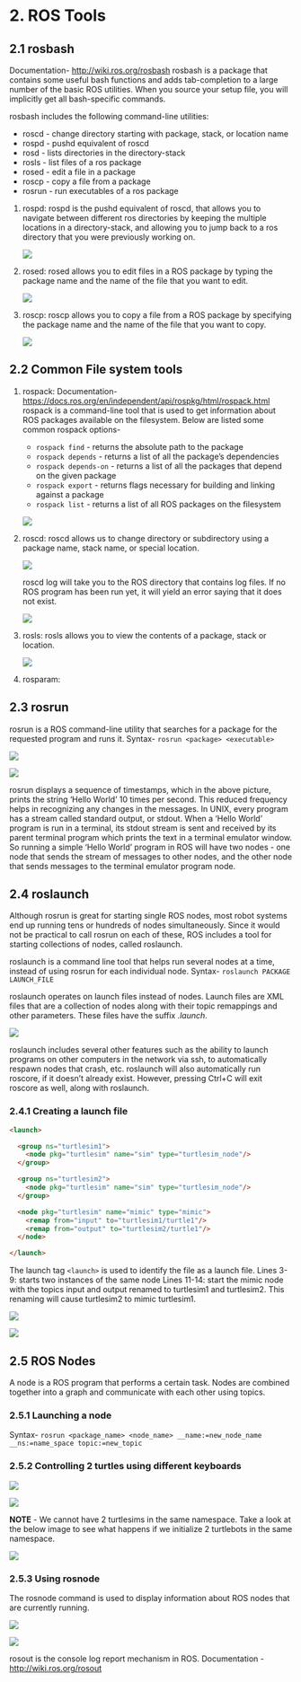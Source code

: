 # 2. ROS Tools

## 2.1 rosbash

Documentation- http://wiki.ros.org/rosbash
rosbash is a package that contains some useful bash functions and adds tab-completion to a large number of the basic ROS utilities. When you source your setup file, you will implicitly get all bash-specific commands.

rosbash includes the following command-line utilities:

- roscd - change directory starting with package, stack, or location name
- rospd - pushd equivalent of roscd
- rosd - lists directories in the directory-stack
- rosls - list files of a ros package
- rosed - edit a file in a package
- roscp - copy a file from a package
- rosrun - run executables of a ros package

1.  rospd:
    rospd is the pushd equivalent of roscd, that allows you to navigate between different ros directories by keeping the multiple locations in a directory-stack, and allowing you to jump back to a ros directory that you were previously working on.
    
    ![](/Images/rospd.png)
      
2.  rosed:
    rosed allows you to edit files in a ROS package by typing the package name and the name of the file that you want to edit.
    
    ![](/Images/rosed.png)
    
3.  roscp:
    roscp allows you to copy a file from a ROS package by specifying the package name and the name of the file that you want to copy.
    
    ![](/Images/roscp.png)
    

## 2.2 Common File system tools

1.  rospack:
    Documentation- https://docs.ros.org/en/independent/api/rospkg/html/rospack.html
    rospack is a command-line tool that is used to get information about ROS packages available on the filesystem. Below are listed some common rospack options-
    
    - `rospack find` \- returns the absolute path to the package
    - `rospack depends` \- returns a list of all the package’s dependencies
    - `rospack depends-on` \- returns a list of all the packages that depend on the given package
    - `rospack export` \- returns flags necessary for building and linking against a package
    - `rospack list` \- returns a list of all ROS packages on the filesystem
    
    ![](/Images/rospack.png)
    
2.  roscd:
    roscd allows us to change directory or subdirectory using a package name, stack name, or special location.
    
    ![](/Images/roscd.png)
    
    roscd log will take you to the ROS directory that contains log files. If no ROS program has been run yet, it will yield an error saying that it does not exist.
    
    ![](/Images/roscd_2.png)
    
3.  rosls:
    rosls allows you to view the contents of a package, stack or location.
    
    ![](/Images/rosls.png)
    
4.  rosparam:
    

## 2.3 rosrun

rosrun is a ROS command-line utility that searches for a package for the requested program and runs it.
Syntax-
`rosrun <package> <executable>`

![](/Images/rosrun_1.png)

![](/Images/rosrun_2.png)

rosrun displays a sequence of timestamps, which in the above picture, prints the string ‘Hello World’ 10 times per second. This reduced frequency helps in recognizing any changes in the messages.
In UNIX, every program has a stream called standard output, or stdout. When a ‘Hello World’ program is run in a terminal, its stdout stream is sent and received by its parent terminal program which prints the text in a terminal emulator window.
So running a simple ‘Hello World’ program in ROS will have two nodes - one node that sends the stream of messages to other nodes, and the other node that sends messages to the terminal emulator program node.

## 2.4 roslaunch

Although rosrun is great for starting single ROS nodes, most robot systems end up running tens or hundreds of nodes simultaneously. Since it would not be practical to call rosrun on each of these, ROS includes a tool for starting collections of nodes, called roslaunch.

roslaunch is a command line tool that helps run several nodes at a time, instead of using rosrun for each individual node.
Syntax-
`roslaunch PACKAGE LAUNCH_FILE`

roslaunch operates on launch files instead of nodes. Launch files are XML files that are a collection of nodes along with their topic remappings and other parameters. These files have the suffix *.launch*.

![](/Images/roslaunch_1.png)

roslaunch includes several other features such as the ability to launch programs on other computers in the network via ssh, to automatically respawn nodes that crash, etc.
roslaunch will also automatically run roscore, if it doesn’t already exist. However, pressing Ctrl+C will exit roscore as well, along with roslaunch.

### 2.4.1 Creating a launch file

```html
<launch>

  <group ns="turtlesim1">
    <node pkg="turtlesim" name="sim" type="turtlesim_node"/>
  </group>

  <group ns="turtlesim2">
    <node pkg="turtlesim" name="sim" type="turtlesim_node"/>
  </group>

  <node pkg="turtlesim" name="mimic" type="mimic">
    <remap from="input" to="turtlesim1/turtle1"/>
    <remap from="output" to="turtlesim2/turtle1"/>
  </node>

</launch>
```
The launch tag `<launch>` is used to identify the file as a launch file.
Lines 3-9: starts two instances of the same node
Lines 11-14: start the mimic node with the topics input and output renamed to turtlesim1 and turtlesim2. This renaming will cause turtlesim2 to mimic turtlesim1.

![](/Images/roslaunch_2.png)

![](/Images/roslaunch_3.png)

## 2.5 ROS Nodes

A node is a ROS program that performs a certain task. Nodes are combined together into a graph and communicate with each other using topics.

### 2.5.1 Launching a node

Syntax-
`rosrun <package_name> <node_name> __name:=new_node_name __ns:=name_space topic:=new_topic`

### 2.5.2 Controlling 2 turtles using different keyboards

![](/Images/1.png)

![](/Images/2.png)

**NOTE** \- We cannot have 2 turtlesims in the same namespace. Take a look at the below image to see what happens if we initialize 2 turtlebots in the same namespace.

![](/Images/3.png)

### 2.5.3 Using rosnode

The rosnode command is used to display information about ROS nodes that are currently running.

![](/Images/4.png)

![](/Images/5.png)

rosout is the console log report mechanism in ROS. Documentation - http://wiki.ros.org/rosout
